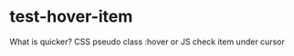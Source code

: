 test-hover-item
===============

What is quicker? CSS pseudo class :hover or JS check item under cursor
